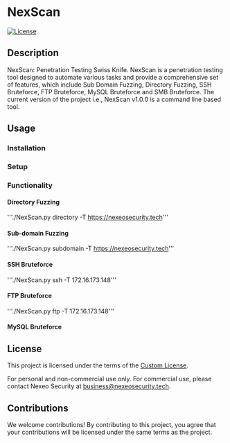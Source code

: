 # NexScan

[![License](https://img.shields.io/badge/license-Custom%20License-blue.svg)](./LICENSE)

## Description

NexScan: Penetration Testing Swiss Knife.
NexScan is a penetration testing tool designed to automate various tasks and provide a comprehensive set of features, which include Sub Domain Fuzzing, Directory Fuzzing, SSH Bruteforce, FTP Bruteforce, MySQL Bruteforce and SMB Bruteforce. The current version of the project i.e., NexScan v1.0.0 is a command line based tool.

## Usage

### Installation

### Setup

### Functionality

#### Directory Fuzzing
'''./NexScan.py directory -T https://nexeosecurity.tech'''

#### Sub-domain Fuzzing
'''./NexScan.py subdomain -T https://nexeosecurity.tech'''

#### SSH Bruteforce
'''./NexScan.py ssh -T 172.16.173.148'''

#### FTP Bruteforce
'''./NexScan.py ftp -T 172.16.173.148'''

#### MySQL Bruteforce


## License

This project is licensed under the terms of the [Custom License](./LICENSE).

For personal and non-commercial use only. For commercial use, please contact Nexeo Security at business@nexeosecurity.tech.

## Contributions

We welcome contributions! By contributing to this project, you agree that your contributions will be licensed under the same terms as the project.
